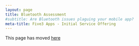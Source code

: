 ```yaml
---
layout: page
title: Bluetooth Assessment
#subtitle: Are Bluetooth issues plaguing your mobile app?
meta-title: Five3 Apps - Initial Service Offering
---
```


This page has moved [here](/bluetooth_assessment)
